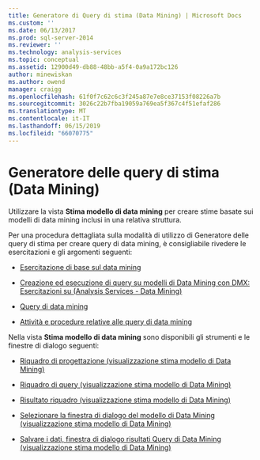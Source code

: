```yaml
---
title: Generatore di Query di stima (Data Mining) | Microsoft Docs
ms.custom: ''
ms.date: 06/13/2017
ms.prod: sql-server-2014
ms.reviewer: ''
ms.technology: analysis-services
ms.topic: conceptual
ms.assetid: 12900d49-db88-48bb-a5f4-0a9a172bc126
author: minewiskan
ms.author: owend
manager: craigg
ms.openlocfilehash: 61f0f7c62c6c3f245a87e7e8ce37153f08226a7b
ms.sourcegitcommit: 3026c22b7fba19059a769ea5f367c4f51efaf286
ms.translationtype: MT
ms.contentlocale: it-IT
ms.lasthandoff: 06/15/2019
ms.locfileid: "66070775"
---
```

# <a name="prediction-query-builder-data-mining"></a>Generatore delle query di stima (Data Mining)
  Utilizzare la vista **Stima modello di data mining** per creare stime basate sui modelli di data mining inclusi in una relativa struttura.  
  
 Per una procedura dettagliata sulla modalità di utilizzo di Generatore delle query di stima per creare query di data mining, è consigliabile rivedere le esercitazioni e gli argomenti seguenti:  
  
-   [Esercitazione di base sul data mining](../../2014/tutorials/basic-data-mining-tutorial.md)  
  
-   [Creazione ed esecuzione di query su modelli di Data Mining con DMX: Esercitazioni su &#40;Analysis Services - Data Mining&#41;](../../2014/tutorials/create-query-data-mining-models-dmx-tutorials.md)  
  
-   [Query di data mining](data-mining/data-mining-queries.md)  
  
-   [Attività e procedure relative alle query di data mining](data-mining/data-mining-query-tasks-and-how-tos.md)  
  
 Nella vista **Stima modello di data mining** sono disponibili gli strumenti e le finestre di dialogo seguenti:  
  
-   [Riquadro di progettazione &#40;visualizzazione stima modello di Data Mining&#41;](design-pane-mining-model-prediction-view.md)  
  
-   [Riquadro di query &#40;visualizzazione stima modello di Data Mining&#41;](query-pane-mining-model-prediction-view.md)  
  
-   [Risultato riquadro &#40;visualizzazione stima modello di Data Mining&#41;](result-pane-mining-model-prediction-view.md)  
  
-   [Selezionare la finestra di dialogo del modello di Data Mining &#40;visualizzazione stima modello di Data Mining&#41;](select-mining-model-dialog-box-mining-model-prediction-view.md)  
  
-   [Salvare i dati, finestra di dialogo risultati Query di Data Mining &#40;visualizzazione stima modello di Data Mining&#41;](save-data-mining-query-result-dialog-box-mining-model-prediction-view.md)  
  
  
